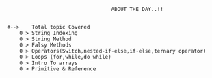                                       ABOUT THE DAY..!!


    #-->    Total topic Covered
        0 > String Indexing
        0 > String Method
        0 > Falsy Methods
        0 > Operators(Switch,nested-if-else,if-else,ternary operator)
        0 > Loops (for,while,do_while)
        0 > Intro To arrays
        0 > Primitive & Reference